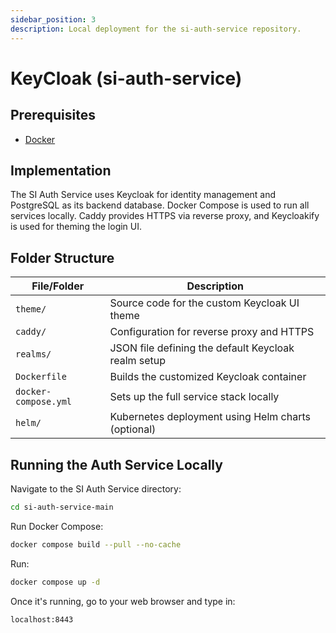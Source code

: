 ```yaml
---
sidebar_position: 3
description: Local deployment for the si-auth-service repository.
---
```


# KeyCloak (si-auth-service)

## Prerequisites

- [Docker](https://www.docker.com/products/docker-desktop)

## Implementation

The SI Auth Service uses Keycloak for identity management and PostgreSQL as its backend database. Docker Compose is used to run all services locally. Caddy provides HTTPS via reverse proxy, and Keycloakify is used for theming the login UI.

## Folder Structure

| File/Folder           | Description                                                   |
|-----------------------|---------------------------------------------------------------|
| `theme/`              | Source code for the custom Keycloak UI theme                  |
| `caddy/`              | Configuration for reverse proxy and HTTPS                     |
| `realms/`             | JSON file defining the default Keycloak realm setup           |
| `Dockerfile`          | Builds the customized Keycloak container                      |
| `docker-compose.yml`  | Sets up the full service stack locally                        |
| `helm/`               | Kubernetes deployment using Helm charts (optional)            |


## Running the Auth Service Locally

Navigate to the SI Auth Service directory:

```bash
cd si-auth-service-main
```

Run Docker Compose:

```bash
docker compose build --pull --no-cache
```

Run:

```bash
docker compose up -d
```

Once it's running, go to your web browser and type in:

```txt
localhost:8443
```



